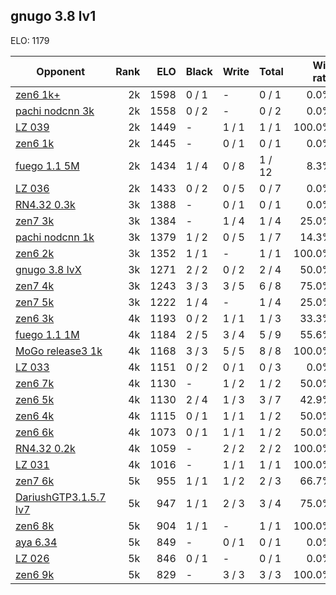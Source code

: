 ## gnugo 3.8 lv1 ##

ELO: 1179

Opponent | Rank | ELO | Black | Write | Total | Win rate
---------|-----:|----:|-------|-------|-------|-------:
[zen6 1k+](zen6%201k+.md) | 2k | 1598 | 0 / 1 | - | 0 / 1 | 0.0%
[pachi nodcnn 3k](pachi%20nodcnn%203k.md) | 2k | 1558 | 0 / 2 | - | 0 / 2 | 0.0%
[LZ 039](LZ%20039.md) | 2k | 1449 | - | 1 / 1 | 1 / 1 | 100.0%
[zen6 1k](zen6%201k.md) | 2k | 1445 | - | 0 / 1 | 0 / 1 | 0.0%
[fuego 1.1 5M](fuego%201.1%205M.md) | 2k | 1434 | 1 / 4 | 0 / 8 | 1 / 12 | 8.3%
[LZ 036](LZ%20036.md) | 2k | 1433 | 0 / 2 | 0 / 5 | 0 / 7 | 0.0%
[RN4.32 0.3k](RN4.32%200.3k.md) | 3k | 1388 | - | 0 / 1 | 0 / 1 | 0.0%
[zen7 3k](zen7%203k.md) | 3k | 1384 | - | 1 / 4 | 1 / 4 | 25.0%
[pachi nodcnn 1k](pachi%20nodcnn%201k.md) | 3k | 1379 | 1 / 2 | 0 / 5 | 1 / 7 | 14.3%
[zen6 2k](zen6%202k.md) | 3k | 1352 | 1 / 1 | - | 1 / 1 | 100.0%
[gnugo 3.8 lvX](gnugo%203.8%20lvX.md) | 3k | 1271 | 2 / 2 | 0 / 2 | 2 / 4 | 50.0%
[zen7 4k](zen7%204k.md) | 3k | 1243 | 3 / 3 | 3 / 5 | 6 / 8 | 75.0%
[zen7 5k](zen7%205k.md) | 3k | 1222 | 1 / 4 | - | 1 / 4 | 25.0%
[zen6 3k](zen6%203k.md) | 4k | 1193 | 0 / 2 | 1 / 1 | 1 / 3 | 33.3%
[fuego 1.1 1M](fuego%201.1%201M.md) | 4k | 1184 | 2 / 5 | 3 / 4 | 5 / 9 | 55.6%
[MoGo release3 1k](MoGo%20release3%201k.md) | 4k | 1168 | 3 / 3 | 5 / 5 | 8 / 8 | 100.0%
[LZ 033](LZ%20033.md) | 4k | 1151 | 0 / 2 | 0 / 1 | 0 / 3 | 0.0%
[zen6 7k](zen6%207k.md) | 4k | 1130 | - | 1 / 2 | 1 / 2 | 50.0%
[zen6 5k](zen6%205k.md) | 4k | 1130 | 2 / 4 | 1 / 3 | 3 / 7 | 42.9%
[zen6 4k](zen6%204k.md) | 4k | 1115 | 0 / 1 | 1 / 1 | 1 / 2 | 50.0%
[zen6 6k](zen6%206k.md) | 4k | 1073 | 0 / 1 | 1 / 1 | 1 / 2 | 50.0%
[RN4.32 0.2k](RN4.32%200.2k.md) | 4k | 1059 | - | 2 / 2 | 2 / 2 | 100.0%
[LZ 031](LZ%20031.md) | 4k | 1016 | - | 1 / 1 | 1 / 1 | 100.0%
[zen7 6k](zen7%206k.md) | 5k | 955 | 1 / 1 | 1 / 2 | 2 / 3 | 66.7%
[DariushGTP3.1.5.7 lv7](DariushGTP3.1.5.7%20lv7.md) | 5k | 947 | 1 / 1 | 2 / 3 | 3 / 4 | 75.0%
[zen6 8k](zen6%208k.md) | 5k | 904 | 1 / 1 | - | 1 / 1 | 100.0%
[aya 6.34](aya%206.34.md) | 5k | 849 | - | 0 / 1 | 0 / 1 | 0.0%
[LZ 026](LZ%20026.md) | 5k | 846 | 0 / 1 | - | 0 / 1 | 0.0%
[zen6 9k](zen6%209k.md) | 5k | 829 | - | 3 / 3 | 3 / 3 | 100.0%
